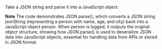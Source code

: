 Take a JSON string and parse it into a JavaScript object.

**Note**
The code demonstrates JSON.parse(), which converts a JSON string jsonString (representing a person with name, age, and city) back into a JavaScript object person. When person is logged, it outputs the original object structure, showing how JSON.parse() is used to deserialize JSON data into JavaScript objects, essential for handling data from APIs or stored in JSON format.